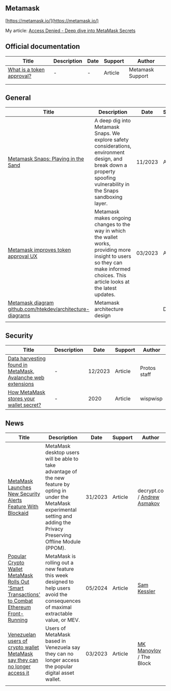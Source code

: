 ## Metamask

[https://metamask.io/](https://metamask.io/)

My article: [Access Denied - Deep dive into MetaMask Secrets](https://rya-sge.github.io/access-denied/2023/07/20/metamask-secret/)

## Official documentation

| Title                                                        | Description | Date | Support | Author           |
| ------------------------------------------------------------ | ----------- | ---- | ------- | ---------------- |
| [What is a token approval?](https://support.metamask.io/hc/en-us/articles/6174898326683-What-is-a-token-approval-) | -           | -    | Article | Metamask Support |
|                                                              |             |      |         |                  |
|                                                              |             |      |         |                  |

## General

| Title                                                        | Description                                                  | Date    | Support | Author       |
| ------------------------------------------------------------ | ------------------------------------------------------------ | ------- | ------- | ------------ |
| [Metamask Snaps: Playing in the Sand](https://osec.io/blog/2023-11-01-metamask-snaps) | A deep dig into Metamask Snaps. We explore safety considerations, environment design, and break down a property spoofing vulnerability in the Snaps sandboxing layer. | 11/2023 | Article | OtterSec     |
| [Metamask improves token approval UX](https://blog.nftx.io/metamask-improves-token-approval-ux/) | Metamask makes ongoing changes to the way in which the wallet works, providing more insight to users so they can make informed choices. This article looks at the latest updates. | 03/2023 | Article | Javery /nftx |
| [Metamask diagram](https://raw.githubusercontent.com/htekdev/architecture-diagrams/main/.artifacts/BlockChain-Wallets-Overview.png)<br />[github.com/htekdev/architecture-diagrams](https://github.com/htekdev/architecture-diagrams) | Metamask architecture design                                 |         | Diagram | htekdev      |
|                                                              |                                                              |         |         |              |

## Security

| Title                                                        | Description | Date    | Support | Author       |
| ------------------------------------------------------------ | ----------- | ------- | ------- | ------------ |
| [Data harvesting found in MetaMask, Avalanche web extensions](https://protos.com/data-harvesting-found-in-metamask-avalanche-web-extensions/) | -           | 12/2023 | Article | Protos staff |
| [How MetaMask stores your wallet secret?](https://www.wispwisp.com/index.php/2020/12/25/how-metamask-stores-your-wallet-secret/) | -           | 2020    | Article | wispwisp     |



## News

| Title                                                        | Description                                                  | Date    | Support | Author                                                       |
| ------------------------------------------------------------ | ------------------------------------------------------------ | ------- | ------- | ------------------------------------------------------------ |
| [MetaMask Launches New Security Alerts Feature With Blockaid](https://decrypt.co/203803/metamask-launches-new-security-alerts-feature-blockaid) | MetaMask desktop users will be able to take advantage of the new feature by opting in under the MetaMask experimental setting and adding the  Privacy Preserving Offline Module (PPOM). | 31/2023 | Article | decrypt.co /  [Andrew Asmakov](https://decrypt.co/author/andrewasmakov) |
| [Popular Crypto Wallet MetaMask Rolls Out 'Smart Transactions' to Combat Ethereum Front-Running](https://www.coindesk.com/tech/2024/05/06/popular-crypto-wallet-metamask-rolls-out-smart-transactions-to-combat-ethereum-front-running/) | MetaMask  is rolling out a  new feature this week designed to help users avoid the consequences of  maximal extractable value, or MEV. | 05/2024 | Article | [Sam Kessler](https://www.coindesk.com/author/sam-kessler/)  |
| [Venezuelan users of crypto wallet MetaMask say they can no longer access it](https://www.theblock.co/linked/136256/venezuelan-users-of-crypto-wallet-metamask-say-they-can-no-longer-access-it) | Users of MetaMask based in Venezuela say they can no longer access the popular digital asset wallet. | 03/2023 | Article | [MK Manoylov](https://www.theblock.co/author/mk-manoylov) / The Block |
|                                                              |                                                              |         |         |                                                              |

